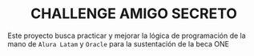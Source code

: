 <h1 align="center">CHALLENGE AMIGO SECRETO</h1>

Este proyecto busca practicar y mejorar la lógica de programación
de la mano de ```Alura Latam``` y ```Oracle``` para la sustentación de la beca ONE
